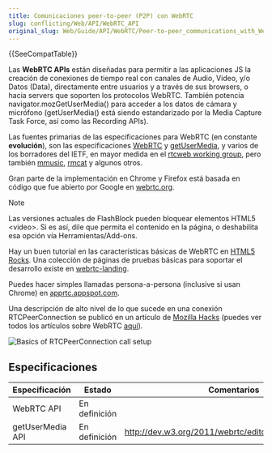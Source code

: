 ```yaml
---
title: Comunicaciones peer-to-peer (P2P) con WebRTC
slug: conflicting/Web/API/WebRTC_API
original_slug: Web/Guide/API/WebRTC/Peer-to-peer_communications_with_WebRTC
---
```


{{SeeCompatTable}}

Las **WebRTC APIs** están diseñadas para permitir a las aplicaciones JS la creación de conexiones de tiempo real con canales de Audio, Video, y/o Datos (Data), directamente entre usuarios y a través de sus browsers, o hacia servers que soporten los protocolos WebRTC. También potencia navigator.mozGetUserMedia() para acceder a los datos de cámara y micrófono (getUserMedia() está siendo estandarizado por la Media Capture Task Force, así como las Recording APIs).

Las fuentes primarias de las especificaciones para WebRTC (en constante **evolución**), son las especificaciones [WebRTC](https://dev.w3.org/2011/webrtc/editor/webrtc.html) y [getUserMedia](https://dev.w3.org/2011/webrtc/editor/getusermedia.html), y varios de los borradores del IETF, en mayor medida en el [rtcweb working group](https://tools.ietf.org/wg/rtcweb/), pero también [mmusic](https://tools.ietf.org/wg/mmusic/), [rmcat](https://tools.ietf.org/wg/rmcat/) y algunos otros.

Gran parte de la implementación en Chrome y Firefox está basada en código que fue abierto por Google en [webrtc.org](http://www.webrtc.org/reference).

> [!NOTE]
> Las versiones actuales de FlashBlock pueden bloquear elementos HTML5 \<video>. Si es así, dile que permita el contenido en la página, o deshabilita esa opción vía Herramientas/Add-ons.

Hay un buen tutorial en las características básicas de WebRTC en [HTML5 Rocks](https://www.html5rocks.com/en/tutorials/webrtc/basics/). Una colección de páginas de pruebas básicas para soportar el desarrollo existe en [webrtc-landing](http://mozilla.github.com/webrtc-landing).

Puedes hacer simples llamadas persona-a-persona (inclusive si usan Chrome) en [apprtc.appspot.com](https://apprtc.appspot.com/).

Una descripción de alto nivel de lo que sucede en una conexión RTCPeerConnection se publicó en un artículo de [Mozilla Hacks](https://hacks.mozilla.org/2013/05/embedding-webrtc-video-chat-right-into-your-website/) (puedes ver todos los artículos sobre WebRTC [aquí](https://hacks.mozilla.org/category/webrtc/)).

![Basics of RTCPeerConnection call setup](https://hacks.mozilla.org/wp-content/uploads/2013/05/webRTC-BasicsOfHowItWorks2.png)

## Especificaciones

| Especificación   | Estado        | Comentarios                                              |
| ---------------- | ------------- | -------------------------------------------------------- |
| WebRTC API       | En definición |                                                          |
| getUserMedia API | En definición | <http://dev.w3.org/2011/webrtc/editor/getusermedia.html> |
